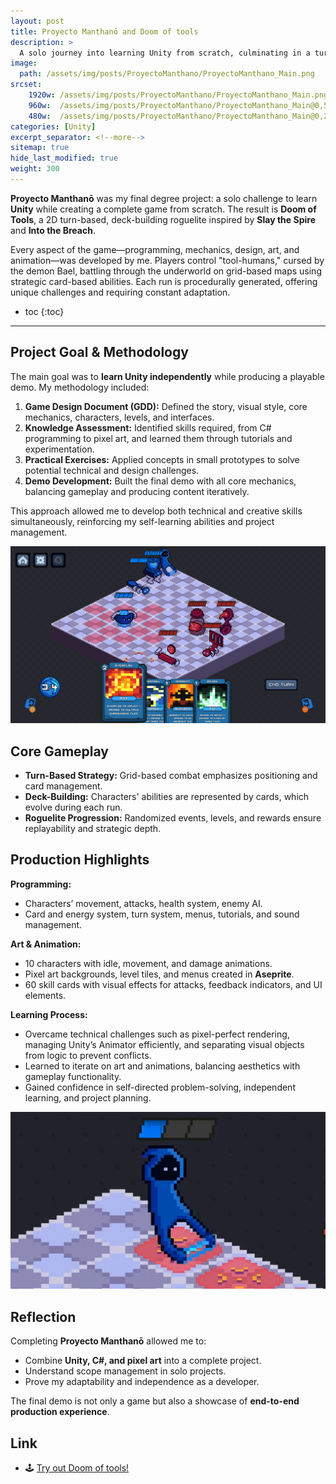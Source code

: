 ```yaml
---
layout: post
title: Proyecto Manthanō and Doom of tools
description: >
  A solo journey into learning Unity from scratch, culminating in a turn-based, deck-building roguelite.
image: 
  path: /assets/img/posts/ProyectoManthano/ProyectoManthano_Main.png
srcset:
    1920w: /assets/img/posts/ProyectoManthano/ProyectoManthano_Main.png
    960w:  /assets/img/posts/ProyectoManthano/ProyectoManthano_Main@0,5x.png
    480w:  /assets/img/posts/ProyectoManthano/ProyectoManthano_Main@0,25x.png
categories: [Unity]
excerpt_separator: <!--more-->
sitemap: true
hide_last_modified: true
weight: 300
---
```


**Proyecto Manthanō** was my final degree project: a solo challenge to learn **Unity** while creating a complete game from scratch. The result is **Doom of Tools**, a 2D turn-based, deck-building roguelite inspired by **Slay the Spire** and **Into the Breach**.  

Every aspect of the game—programming, mechanics, design, art, and animation—was developed by me. Players control "tool-humans," cursed by the demon Bael, battling through the underworld on grid-based maps using strategic card-based abilities. Each run is procedurally generated, offering unique challenges and requiring constant adaptation. 

<!--more-->

* toc
{:toc}

---

## Project Goal & Methodology

The main goal was to **learn Unity independently** while producing a playable demo. My methodology included:  

1. **Game Design Document (GDD):** Defined the story, visual style, core mechanics, characters, levels, and interfaces.  
2. **Knowledge Assessment:** Identified skills required, from C# programming to pixel art, and learned them through tutorials and experimentation.  
3. **Practical Exercises:** Applied concepts in small prototypes to solve potential technical and design challenges.  
4. **Demo Development:** Built the final demo with all core mechanics, balancing gameplay and producing content iteratively.  

This approach allowed me to develop both technical and creative skills simultaneously, reinforcing my self-learning abilities and project management.


![Image of gameplay](/assets/img/posts/ProyectoManthano/ProyectoManthano_Gameplay00.png)

## Core Gameplay

- **Turn-Based Strategy:** Grid-based combat emphasizes positioning and card management.  
- **Deck-Building:** Characters' abilities are represented by cards, which evolve during each run.  
- **Roguelite Progression:** Randomized events, levels, and rewards ensure replayability and strategic depth.  

## Production Highlights

**Programming:**  
- Characters’ movement, attacks, health system, enemy AI.  
- Card and energy system, turn system, menus, tutorials, and sound management.  

**Art & Animation:**  
- 10 characters with idle, movement, and damage animations.  
- Pixel art backgrounds, level tiles, and menus created in **Aseprite**.  
- 60 skill cards with visual effects for attacks, feedback indicators, and UI elements.  

**Learning Process:**  
- Overcame technical challenges such as pixel-perfect rendering, managing Unity’s Animator efficiently, and separating visual objects from logic to prevent conflicts.  
- Learned to iterate on art and animations, balancing aesthetics with gameplay functionality.  
- Gained confidence in self-directed problem-solving, independent learning, and project planning.  
 

![Image of gameplay](/assets/img/posts/ProyectoManthano/ProyectoManthano_Gameplay01.gif)

## Reflection

Completing **Proyecto Manthanō** allowed me to:  
- Combine **Unity, C#, and pixel art** into a complete project.  
- Understand scope management in solo projects.  
- Prove my adaptability and independence as a developer.  

The final demo is not only a game but also a showcase of **end-to-end production experience**. 

## Link  

- 🕹️ [Try out Doom of tools!](https://legno9.itch.io/doom-of-tools)
